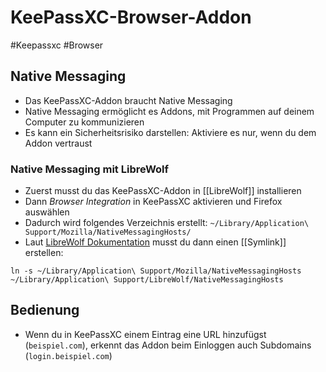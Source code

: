 # KeePassXC-Browser-Addon

#Keepassxc #Browser

## Native Messaging
- Das KeePassXC-Addon braucht Native Messaging
- Native Messaging ermöglicht es Addons, mit Programmen auf deinem Computer zu kommunizieren
- Es kann ein Sicherheitsrisiko darstellen: Aktiviere es nur, wenn du dem Addon vertraust

### Native Messaging mit LibreWolf
- Zuerst musst du das KeePassXC-Addon in [[LibreWolf]] installieren
- Dann _Browser Integration_ in KeePassXC aktivieren und Firefox auswählen
- Dadurch wird folgendes Verzeichnis erstellt: `~/Library/Application\ Support/Mozilla/NativeMessagingHosts/`
- Laut [LibreWolf Dokumentation](https://librewolf.net/docs/faq/#how-do-i-get-native-messaging-to-work-1) musst du dann einen [[Symlink]] erstellen:
```shell
ln -s ~/Library/Application\ Support/Mozilla/NativeMessagingHosts ~/Library/Application\ Support/LibreWolf/NativeMessagingHosts
```

## Bedienung
- Wenn du in KeePassXC einem Eintrag eine URL hinzufügst (`beispiel.com`), erkennt das Addon beim Einloggen auch Subdomains (`login.beispiel.com`)
